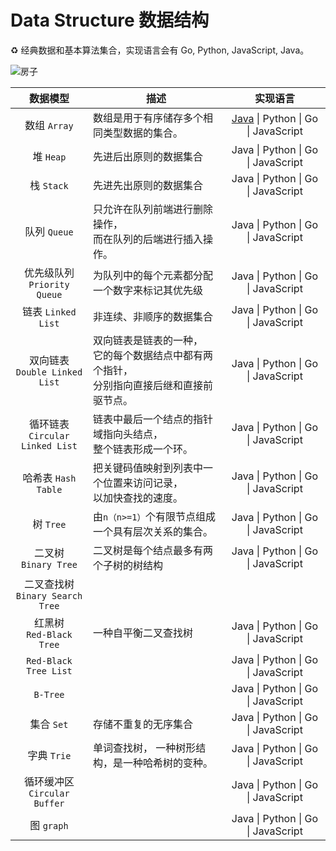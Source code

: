 # Data Structure 数据结构

:recycle: 经典数据和基本算法集合，实现语言会有 Go, Python, JavaScript, Java。

![房子](http://imglf5.nosdn0.126.net/img/blFtbWVBVFB6b05KRzk5V2JtR2Vjb2UySkxoK2trRkZVR0hDMVBRbCtGUEJjSWNqdW1jakdRPT0.jpg?imageView&thumbnail=1680x0&quality=96&stripmeta=0&type=jpg)

|               数据模型               | 描述                                                         |                     实现语言                      |
| :----------------------------------: | ------------------------------------------------------------ | :-----------------------------------------------: |
|             数组 `Array`             | 数组是用于有序储存多个相同类型数据的集合。                   | [Java]( src/array ) \| Python \| Go \| JavaScript |
|              堆 `Heap`               | 先进后出原则的数据集合                                       |        Java \| Python \| Go \| JavaScript         |
|              栈 `Stack`              | 先进先出原则的数据集合                                       |        Java \| Python \| Go \| JavaScript         |
|            队列  `Queue`             | 只允许在队列前端进行删除操作，<br/>而在队列的后端进行插入操作。 |        Java \| Python \| Go \| JavaScript         |
|   优先级队列 <br/>`Priority Queue`   | 为队列中的每个元素都分配一个数字来标记其优先级               |        Java \| Python \| Go \| JavaScript         |
|          链表 `Linked List`          | 非连续、非顺序的数据集合                                     |        Java \| Python \| Go \| JavaScript         |
|  双向链表<br/>`Double Linked List`   | 双向链表是链表的一种，<br/>它的每个数据结点中都有两个指针，<br/>分别指向直接后继和直接前驱节点。 |        Java \| Python \| Go \| JavaScript         |
| 循环链表 <br/>`Circular Linked List` | 链表中最后一个结点的指针域指向头结点，<br/>整个链表形成一个环。 |        Java \| Python \| Go \| JavaScript         |
|         哈希表 `Hash Table`          | 把关键码值映射到列表中一个位置来访问记录，<br/>以加快查找的速度。 |        Java \| Python \| Go \| JavaScript         |
|              树 `Tree`               | 由`n（n>=1）`个有限节点组成一个具有层次关系的集合。          |        Java \| Python \| Go \| JavaScript         |
|       二叉树<br/>`Binary Tree`       | 二叉树是每个结点最多有两个子树的树结构                       |        Java \| Python \| Go \| JavaScript         |
| 二叉查找树<br/>`Binary Search Tree`  |                                                              |                                                   |
|     红黑树 <br/>`Red-Black Tree`     | 一种自平衡二叉查找树                                         |        Java \| Python \| Go \| JavaScript         |
|        `Red-Black Tree List`         |                                                              |        Java \| Python \| Go \| JavaScript         |
|               `B-Tree`               |                                                              |        Java \| Python \| Go \| JavaScript         |
|              集合 `Set`              | 存储不重复的无序集合                                         |        Java \| Python \| Go \| JavaScript         |
|             字典 `Trie`              | 单词查找树， 一种树形结构，是一种哈希树的变种。              |        Java \| Python \| Go \| JavaScript         |
|   循环缓冲区<br/>`Circular Buffer`   |                                                              |        Java \| Python \| Go \| JavaScript         |
|              图 `graph`              |                                                              |        Java \| Python \| Go \| JavaScript         |



